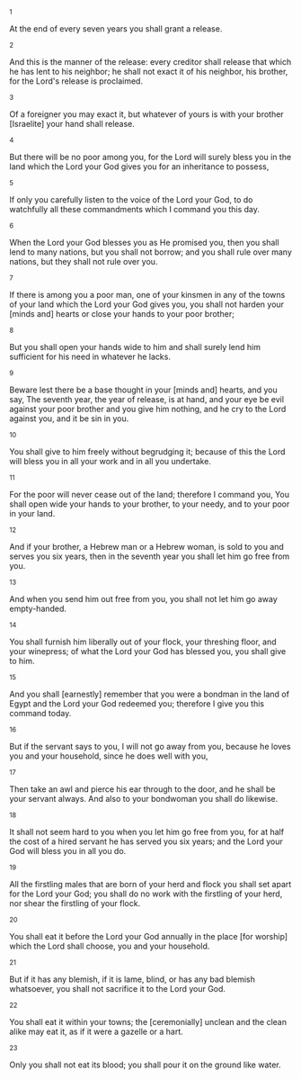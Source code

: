 <sup>1</sup> 

At the end of every seven years you shall grant a release. 

<sup>2</sup> 

And this is the manner of the release: every creditor shall release that which he has lent to his neighbor; he shall not exact it of his neighbor, his brother, for the Lord's release is proclaimed. 

<sup>3</sup> 

Of a foreigner you may exact it, but whatever of yours is with your brother [Israelite] your hand shall release. 

<sup>4</sup> 

But there will be no poor among you, for the Lord will surely bless you in the land which the Lord your God gives you for an inheritance to possess, 

<sup>5</sup> 

If only you carefully listen to the voice of the Lord your God, to do watchfully all these commandments which I command you this day. 

<sup>6</sup> 

When the Lord your God blesses you as He promised you, then you shall lend to many nations, but you shall not borrow; and you shall rule over many nations, but they shall not rule over you. 

<sup>7</sup> 

If there is among you a poor man, one of your kinsmen in any of the towns of your land which the Lord your God gives you, you shall not harden your [minds and] hearts or close your hands to your poor brother; 

<sup>8</sup> 

But you shall open your hands wide to him and shall surely lend him sufficient for his need in whatever he lacks. 

<sup>9</sup> 

Beware lest there be a base thought in your [minds and] hearts, and you say, The seventh year, the year of release, is at hand, and your eye be evil against your poor brother and you give him nothing, and he cry to the Lord against you, and it be sin in you. 

<sup>10</sup> 

You shall give to him freely without begrudging it; because of this the Lord will bless you in all your work and in all you undertake. 

<sup>11</sup> 

For the poor will never cease out of the land; therefore I command you, You shall open wide your hands to your brother, to your needy, and to your poor in your land. 

<sup>12</sup> 

And if your brother, a Hebrew man or a Hebrew woman, is sold to you and serves you six years, then in the seventh year you shall let him go free from you. 

<sup>13</sup> 

And when you send him out free from you, you shall not let him go away empty-handed. 

<sup>14</sup> 

You shall furnish him liberally out of your flock, your threshing floor, and your winepress; of what the Lord your God has blessed you, you shall give to him. 

<sup>15</sup> 

And you shall [earnestly] remember that you were a bondman in the land of Egypt and the Lord your God redeemed you; therefore I give you this command today. 

<sup>16</sup> 

But if the servant says to you, I will not go away from you, because he loves you and your household, since he does well with you, 

<sup>17</sup> 

Then take an awl and pierce his ear through to the door, and he shall be your servant always. And also to your bondwoman you shall do likewise. 

<sup>18</sup> 

It shall not seem hard to you when you let him go free from you, for at half the cost of a hired servant he has served you six years; and the Lord your God will bless you in all you do. 

<sup>19</sup> 

All the firstling males that are born of your herd and flock you shall set apart for the Lord your God; you shall do no work with the firstling of your herd, nor shear the firstling of your flock. 

<sup>20</sup> 

You shall eat it before the Lord your God annually in the place [for worship] which the Lord shall choose, you and your household. 

<sup>21</sup> 

But if it has any blemish, if it is lame, blind, or has any bad blemish whatsoever, you shall not sacrifice it to the Lord your God. 

<sup>22</sup> 

You shall eat it within your towns; the [ceremonially] unclean and the clean alike may eat it, as if it were a gazelle or a hart. 

<sup>23</sup> 

Only you shall not eat its blood; you shall pour it on the ground like water.